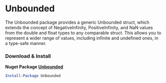 # Unbounded
The Unbounded package provides a generic Unbounded<T> struct, which extends the concept of NegativeInfinity, PositiveInfinity, and NaN values from the double and float types to any comparable struct. This allows you to represent a wider range of values, including infinite and undefined ones, in a type-safe manner.

### Download & Install
**Nuget Package [Unbounded](https://www.nuget.org/packages/Unbounded/)**

```powershell
Install-Package Unbounded
```
